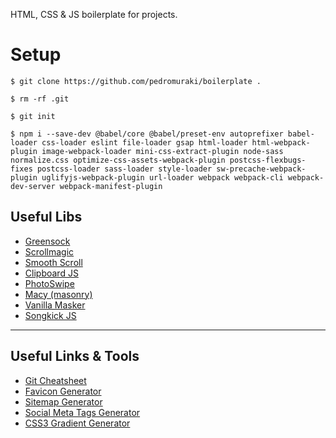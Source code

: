 HTML, CSS & JS boilerplate for projects.

# Setup

```
$ git clone https://github.com/pedromuraki/boilerplate .
```

```
$ rm -rf .git
```

```
$ git init
```

```
$ npm i --save-dev @babel/core @babel/preset-env autoprefixer babel-loader css-loader eslint file-loader gsap html-loader html-webpack-plugin image-webpack-loader mini-css-extract-plugin node-sass normalize.css optimize-css-assets-webpack-plugin postcss-flexbugs-fixes postcss-loader sass-loader style-loader sw-precache-webpack-plugin uglifyjs-webpack-plugin url-loader webpack webpack-cli webpack-dev-server webpack-manifest-plugin
```

## Useful Libs

- [Greensock](https://greensock.com/)
- [Scrollmagic](http://scrollmagic.io/)
- [Smooth Scroll](https://github.com/cferdinandi/smooth-scroll)
- [Clipboard JS](https://github.com/zenorocha/clipboard.js/)
- [PhotoSwipe](https://github.com/dimsemenov/photoswipe)
- [Macy (masonry)](https://github.com/bigbitecreative/macy.js)
- [Vanilla Masker](https://github.com/vanilla-masker/vanilla-masker)
- [Songkick JS](https://github.com/pedromuraki/songkick-js)

---

## Useful Links & Tools

- [Git Cheatsheet](https://github.com/pedromuraki/git-cheatsheet)
- [Favicon Generator](https://realfavicongenerator.net/)
- [Sitemap Generator](https://www.xml-sitemaps.com/)
- [Social Meta Tags Generator](https://megatags.co/)
- [CSS3 Gradient Generator](http://www.colorzilla.com/gradient-editor/)
